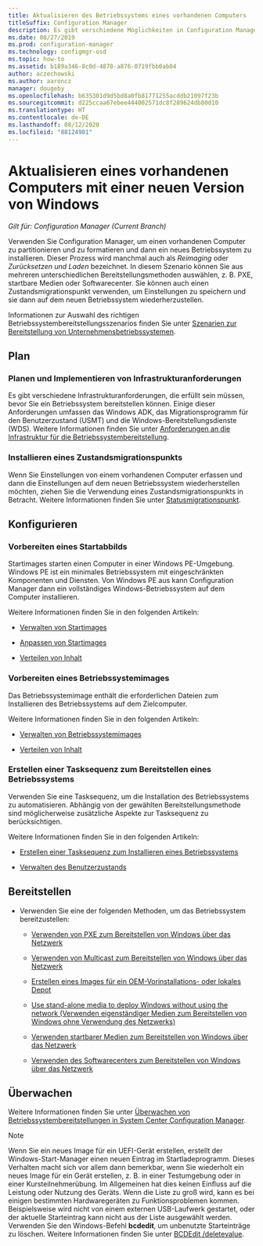 ```yaml
---
title: Aktualisieren des Betriebssystems eines vorhandenen Computers
titleSuffix: Configuration Manager
description: Es gibt verschiedene Möglichkeiten in Configuration Manager, um einen vorhandenen Computer zu partitionieren und zu formatieren und ein neues Betriebssystems auf dem Computer zu installieren.
ms.date: 08/27/2019
ms.prod: configuration-manager
ms.technology: configmgr-osd
ms.topic: how-to
ms.assetid: b189a346-8c0d-4870-a876-0719fbb0ab04
author: aczechowski
ms.author: aaroncz
manager: dougeby
ms.openlocfilehash: b635301d9d5bd8a0fb81771255acddb21097f23b
ms.sourcegitcommit: d225ccaa67ebee444002571dc8f289624db80d10
ms.translationtype: HT
ms.contentlocale: de-DE
ms.lasthandoff: 08/12/2020
ms.locfileid: "88124901"
---
```

# <a name="refresh-an-existing-computer-with-a-new-version-of-windows"></a>Aktualisieren eines vorhandenen Computers mit einer neuen Version von Windows

*Gilt für: Configuration Manager (Current Branch)*

Verwenden Sie Configuration Manager, um einen vorhandenen Computer zu partitionieren und zu formatieren und dann ein neues Betriebssystem zu installieren. Dieser Prozess wird manchmal auch als *Reimaging* oder *Zurücksetzen und Laden* bezeichnet. In diesem Szenario können Sie aus mehreren unterschiedlichen Bereitstellungsmethoden auswählen, z. B. PXE, startbare Medien oder Softwarecenter. Sie können auch einen Zustandsmigrationspunkt verwenden, um Einstellungen zu speichern und sie dann auf dem neuen Betriebssystem wiederherzustellen.

Informationen zur Auswahl des richtigen Betriebssystembereitstellungsszenarios finden Sie unter [Szenarien zur Bereitstellung von Unternehmensbetriebssystemen](scenarios-to-deploy-enterprise-operating-systems.md).  

## <a name="plan"></a><a name="BKMK_Plan"></a> Plan  

### <a name="plan-for-and-implement-infrastructure-requirements"></a>Planen und Implementieren von Infrastrukturanforderungen

Es gibt verschiedene Infrastrukturanforderungen, die erfüllt sein müssen, bevor Sie ein Betriebssystem bereitstellen können. Einige dieser Anforderungen umfassen das Windows ADK, das Migrationsprogramm für den Benutzerzustand (USMT) und die Windows-Bereitstellungsdienste (WDS). Weitere Informationen finden Sie unter [Anforderungen an die Infrastruktur für die Betriebssystembereitstellung](../plan-design/infrastructure-requirements-for-operating-system-deployment.md).  

### <a name="install-a-state-migration-point"></a>Installieren eines Zustandsmigrationspunkts

Wenn Sie Einstellungen von einem vorhandenen Computer erfassen und dann die Einstellungen auf dem neuen Betriebssystem wiederherstellen möchten, ziehen Sie die Verwendung eines Zustandsmigrationspunkts in Betracht. Weitere Informationen finden Sie unter [Statusmigrationspunkt](../get-started/prepare-site-system-roles-for-operating-system-deployments.md#BKMK_StateMigrationPoints).  

## <a name="configure"></a><a name="BKMK_Configure"></a> Konfigurieren  

### <a name="prepare-a-boot-image"></a>Vorbereiten eines Startabbilds

Startimages starten einen Computer in einer Windows PE-Umgebung. Windows PE ist ein minimales Betriebssystem mit eingeschränkten Komponenten und Diensten. Von Windows PE aus kann Configuration Manager dann ein vollständiges Windows-Betriebssystem auf dem Computer installieren.

Weitere Informationen finden Sie in den folgenden Artikeln:

- [Verwalten von Startimages](../get-started/manage-boot-images.md)

- [Anpassen von Startimages](../get-started/customize-boot-images.md)

- [Verteilen von Inhalt](../../core/servers/deploy/configure/deploy-and-manage-content.md#bkmk_distribute)

### <a name="prepare-an-os-image"></a>Vorbereiten eines Betriebssystemimages

Das Betriebssystemimage enthält die erforderlichen Dateien zum Installieren des Betriebssystems auf dem Zielcomputer.

Weitere Informationen finden Sie in den folgenden Artikeln:

- [Verwalten von Betriebssystemimages](../get-started/manage-operating-system-images.md)

- [Verteilen von Inhalt](../../core/servers/deploy/configure/deploy-and-manage-content.md#bkmk_distribute)

### <a name="create-a-task-sequence-to-deploy-an-os"></a>Erstellen einer Tasksequenz zum Bereitstellen eines Betriebssystems

Verwenden Sie eine Tasksequenz, um die Installation des Betriebssystems zu automatisieren. Abhängig von der gewählten Bereitstellungsmethode sind möglicherweise zusätzliche Aspekte zur Tasksequenz zu berücksichtigen.

Weitere Informationen finden Sie in den folgenden Artikeln:

- [Erstellen einer Tasksequenz zum Installieren eines Betriebssystems](create-a-task-sequence-to-install-an-operating-system.md)

- [Verwalten des Benutzerzustands](../get-started/manage-user-state.md)

## <a name="deploy"></a><a name="BKMK_Deploy"></a> Bereitstellen

- Verwenden Sie eine der folgenden Methoden, um das Betriebssystem bereitzustellen:  

  - [Verwenden von PXE zum Bereitstellen von Windows über das Netzwerk](use-pxe-to-deploy-windows-over-the-network.md)  

  - [Verwenden von Multicast zum Bereitstellen von Windows über das Netzwerk](use-multicast-to-deploy-windows-over-the-network.md)  

  - [Erstellen eines Images für ein OEM-Vorinstallations- oder lokales Depot](create-an-image-for-an-oem-in-factory-or-a-local-depot.md)  

  - [Use stand-alone media to deploy Windows without using the network (Verwenden eigenständiger Medien zum Bereitstellen von Windows ohne Verwendung des Netzwerks)](use-stand-alone-media-to-deploy-windows-without-using-the-network.md)  

  - [Verwenden startbarer Medien zum Bereitstellen von Windows über das Netzwerk](use-bootable-media-to-deploy-windows-over-the-network.md)  

  - [Verwenden des Softwarecenters zum Bereitstellen von Windows über das Netzwerk](use-software-center-to-deploy-windows-over-the-network.md)  

## <a name="monitor"></a>Überwachen  

Weitere Informationen finden Sie unter [Überwachen von Betriebssystembereitstellungen in System Center Configuration Manager](monitor-operating-system-deployments.md).  

> [!Note]
> Wenn Sie ein neues Image für ein UEFI-Gerät erstellen, erstellt der Windows-Start-Manager einen neuen Eintrag im Startladeprogramm. Dieses Verhalten macht sich vor allem dann bemerkbar, wenn Sie wiederholt ein neues Image für ein Gerät erstellen, z. B. in einer Testumgebung oder in einer Kursteilnehmerübung. Im Allgemeinen hat dies keinen Einfluss auf die Leistung oder Nutzung des Geräts. Wenn die Liste zu groß wird, kann es bei einigen bestimmten Hardwaregeräten zu Funktionsproblemen kommen. Beispielsweise wird nicht von einem externen USB-Laufwerk gestartet, oder der aktuelle Starteintrag kann nicht aus der Liste ausgewählt werden. Verwenden Sie den Windows-Befehl **bcdedit**, um unbenutzte Starteinträge zu löschen. Weitere Informationen finden Sie unter [BCDEdit /deletevalue](https://docs.microsoft.com/windows-hardware/drivers/devtest/bcdedit--deletevalue).<!-- 2841926 -->
